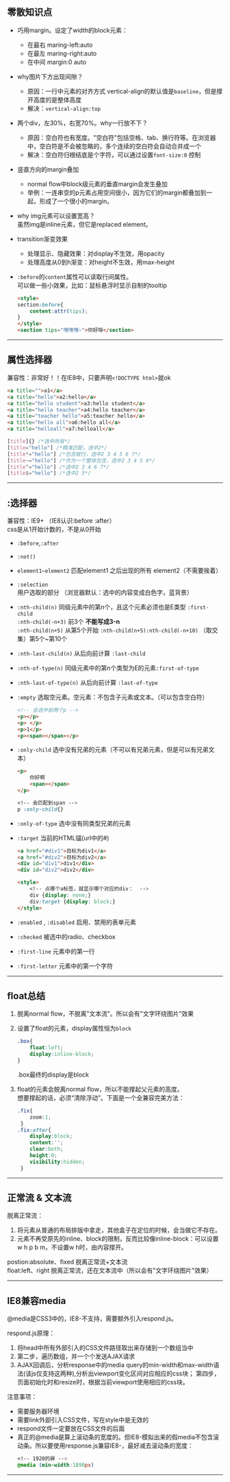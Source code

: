 ## 零散知识点
- 巧用margin。设定了width的block元素：  
	- 在最右 maring-left:auto  
	- 在最左 maring-right:auto  
	- 在中间 margin:0 auto

- why图片下方出现间隙？
	- 原因：一行中元素的对齐方式 vertical-align的默认值是`baseline`，但是撑开高度的是整体高度  
	- 解决：`vertical-align:top`

- 两个div，左30%，右宽70%。why一行放不下？
	- 原因：空白符也有宽度。"空白符"包括空格、tab、换行符等。在浏览器中，空白符是不会被忽略的，多个连续的空白符会自动合并成一个
	- 解决：空白符归根结底是个字符，可以通过设置`font-size:0` 控制

- 竖直方向的margin叠加
	- normal flow中block级元素的垂直margin会发生叠加
	- 举例：一连串空的p元素占用空间很小，因为它们的margin都叠加到一起，形成了一个很小的margin。
- why img元素可以设置宽高？  
	虽然img是inline元素，但它是replaced element。

- transition渐变效果
	- 处理显示、隐藏效果：对display不生效，用opacity
	- 处理高度从0到h渐变：对height不生效，用max-height

- `:before`的`content`属性可以读取行间属性。  
  可以做一些小效果，比如：鼠标悬浮时显示自制的tooltip
	```html
	<style>
	section:before{
		content:attr(tips);
	}
	</style>
	<section tips="嘿嘿嘿~">你好呀</section>
	```



---




## 属性选择器
兼容性：非常好！！在IE8中，只要声明`<!DOCTYPE html>`就ok
```html	
<a title="">a1</a>
<a title="hello">a2:hello</a>
<a title="hello student">a3:hello student</a>
<a title="hello teacher">a4:hello teacher</a>
<a title="teacher hello">a5:teacher hello</a>
<a title="hello all">a6:hello all</a>
<a title="helloall">a7:helloall</a>
```

```css
[title]{} /*选中所有*/
[title="hello"] /*精准匹配，选中2*/
[title*="hello"] /*包含就行，选中2 3 4 5 6 7*/
[title~="hello"] /*作为一个整体包含，选中2 3 4 5 6*/
[title^="hello"] /*选中2 3 4 6 7*/ 
[title$="hello"] /*选中2 5*/
```

 

---



## :选择器
兼容性：IE9+  （IE8认识:before :after）  
css是从1开始计数的，不是从0开始

- `:before`,`:after`
- `:not()`
- `element1~element2` 匹配element1 之后出现的所有 element2（不需要挨着）
- `:selection` 用户选取的部分 （浏览器默认：选中的内容变成白色字，蓝背景）
- `:nth-child(n)`  同级元素中的第n个，且这个元素必须也是E类型 `:first-child`  
	`:nth-child(-n+3)` 前3个  <b>不能写成3-n</b>  
	`:nth-child(n+5)` 从第5个开始
	`:nth-child(n+5):nth-child(-n+10)` （取交集）第5个~第10个

- `:nth-last-child(n)`  从后向前计算  `:last-child`
- `:nth-of-type(n)`  同级元素中的第n个类型为E的元素`:first-of-type` 
- `:nth-last-of-type(n)`  从后向前计算 `:last-of-type  `

- `:empty` 选取空元素。空元素：不包含子元素或文本。（可以包含空白符）  
	```html
	<!-- 会选中前两个p -->
	<p></p>
	<p> </p>
	<p>1</p>
	<p><span></span></p>
	```

- `:only-child` 选中没有兄弟的元素（不可以有兄弟元素，但是可以有兄弟文本）  
	```html
	<p>
		你好啊
		<span></span>
	</p>
	``` 
	```css
	<!-- 会匹配到span -->
	p :only-child{}
	```

- `:only-of-type` 选中没有同类型兄弟的元素

- `:target` 当前的HTML锚(url中的#)  
	```html
	<a href="#div1">目标为div1</a>
	<a href="#div2">目标为div2</a>
	<div id="div1">div1</div>
	<div id="div2">div2</div>

	<style>
	 	<!-- 点哪个a标签，就显示哪个对应的div：  -->
		div {display: none;}		
		div:target {display: block;}
	</style>
	```
- `:enabled` , `:disabled` 启用、禁用的表单元素

- `:checked` 被选中的radio、checkbox

- `:first-line` 元素中的第一行

- `:first-letter` 元素中的第一个字符


---





## float总结

1. 脱离normal flow，不脱离"文本流"。所以会有"文字环绕图片"效果  

2. 设置了float的元素，display属性恒为`block`  
	```css
	.box{
        float:left;
        display:inline-block;
    }
	```
    .box最终的display是block

3. float的元素会脱离normal flow，所以不能撑起父元素的高度。  
   想要撑起的话，必须“清除浮动”。下面是一个全兼容完美方法：
   ```css
   .fix{
	   zoom:1;
	}
   .fix:after{
	   display:block;
	   content:'';
	   clear:both;
	   height:0;
	   visibility:hidden;
	}
   ```



---




## 正常流 & 文本流

脱离正常流：  
1. 将元素从普通的布局排版中拿走，其他盒子在定位的时候，会当做它不存在。  
2. 元素不再受原先的inline、block的限制，反而比较像inline-block：可以设置w h p b m，不设置w h时，由内容撑开。

postion:absolute、fixed 脱离正常流+文本流  
float:left、right 脱离正常流，还在文本流中（所以会有"文字环绕图片"效果）




---


## IE8兼容media

@media是CSS3中的，IE8-不支持，需要额外引入respond.js。

respond.js原理：  

1. 将head中所有外部引入的CSS文件路径取出来存储到一个数组当中
2. 第二步，遍历数组，并一个个发送AJAX请求
3. AJAX回调后，分析response中的media query的min-width和max-width语法(该js仅支持这两种),分析出viewport变化区间对应相应的css块； 第四步，页面初始化时和resize时，根据当前viewport使用相应的css块。 

注意事项：

- 需要服务器环境
- 需要link外部引入CSS文件，写在style中是无效的  
- respond文件一定要放在CSS文件的后面  
- 真正的@media是算上滚动条的宽度的。但IE8-模拟出来的假media不包含滚动条。所以要使用response.js兼容IE8-，最好减去滚动条的宽度：
	```css
	<!-- 1920的屏 -->
	@media (min-width:1890px) 
	```




---





